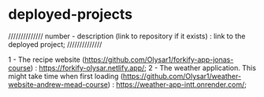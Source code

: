 # deployed-projects

//////////////
number - description (link to repository if it exists) : link to the deployed project;
//////////////

1 - The recipe website (https://github.com/Olysar1/forkify-app-jonas-course) : https://forkify-olysar.netlify.app/;
2 - The weather application. This might take time when first loading (https://github.com/Olysar1/weather-website-andrew-mead-course) : https://weather-app-intt.onrender.com/;
